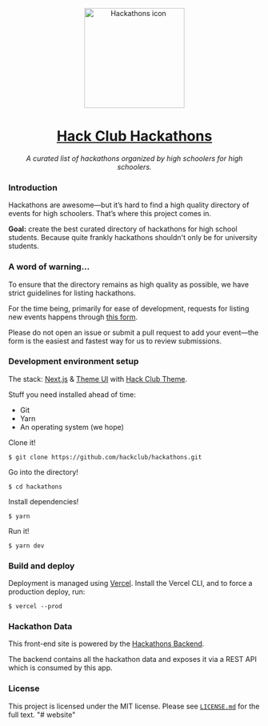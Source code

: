 <p align="center"><img width="200px" height="200px" alt="Hackathons icon" src="https://hackclub.com/icon/icon-masked.png"></a>
<h1 align="center"><a href="https://hackathons.hackclub.com">Hack Club Hackathons</a></h1>
<p align="center"><i>A curated list of hackathons organized by high schoolers for high schoolers.</i></p>

### Introduction

Hackathons are awesome—but it’s hard to find a high quality directory of events for high schoolers. That’s where this project comes in.

**Goal:** create the best curated directory of hackathons for high school students. Because quite frankly hackathons shouldn't only be for university students.

### A word of warning…

To ensure that the directory remains as high quality as possible, we have strict guidelines for listing hackathons.

For the time being, primarily for ease of development, requests for listing new events happens through [this form](https://dash.hackathons.hackclub.com/hackathons/submissions/new).

Please do not open an issue or submit a pull request to add your event—the form is the easiest and fastest way for us to review submissions.

### Development environment setup

The stack: [Next.js](https://nextjs.org) & [Theme UI](https://theme-ui.com) with [Hack Club Theme](https://theme.hackclub.com).

Stuff you need installed ahead of time:

- Git
- Yarn
- An operating system (we hope)

Clone it!

    $ git clone https://github.com/hackclub/hackathons.git

Go into the directory!

    $ cd hackathons

Install dependencies!

    $ yarn

Run it!

    $ yarn dev

### Build and deploy

Deployment is managed using [Vercel](https://vercel.com). Install the Vercel CLI, and to force a production deploy, run:

    $ vercel --prod

### Hackathon Data

This front-end site is powered by the
[Hackathons Backend](https://github.com/hackclub/hackathons-backend).

The backend contains all the hackathon data and exposes it via a REST API
which is consumed by this app.

### License

This project is licensed under the MIT license. Please see [`LICENSE.md`](LICENSE.md) for the full text.
"# website" 
